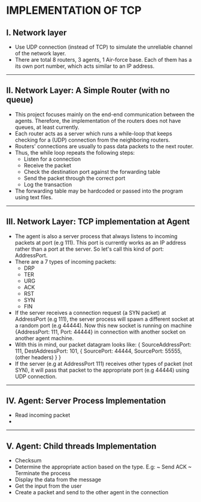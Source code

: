 # IMPLEMENTATION OF TCP


I. Network layer
-------------------------------------------------------
- Use UDP connection (instead of TCP) to simulate the
unreliable channel of the network layer.
- There are total 8 routers, 3 agents, 1 Air-force base.
Each of them has a its own port number, which acts similar
to an IP address.

-------------------------------------------------------
II. Network Layer: A Simple Router (with no queue)
-------------------------------------------------------
- This project focuses mainly on the end-end communication
between the agents. Therefore, the implementation of the
routers does not have queues, at least currently.
- Each router acts as a server which runs a while-loop
that keeps checking for a (UDP) connection from the
neighboring routers.
- Routers' connections are usually to pass data packets
to the next router.
- Thus, the while loop repeats the following steps:
  + Listen for a connection
  + Receive the packet
  + Check the destination port against the forwarding table
  + Send the packet through the correct port
  + Log the transaction
- The forwarding table may be hardcoded or passed into the
program using text files.

-------------------------------------------------------
III. Network Layer: TCP implementation at Agent
-------------------------------------------------------
- The agent is also a server process that always listens
to incoming packets at port (e.g 111). This port is
currently works as an IP address rather than a port at
the server. So let's call this kind of port: AddressPort.
- There are a 7 types of incoming packets:
  + DRP
  + TER
  + URG
  + ACK
  + RST
  + SYN
  + FIN
- If the server receives a connection request (a SYN packet)
at AddressPort (e.g 111), the server process will spawn a
different socket at a random port (e.g 44444). Now this new socket
is running on machine {AddressPort: 111, Port: 44444} in connection
with another socket on another agent machine.
- With this in mind, our packet datagram looks like:
{
  SourceAddressPort: 111,
  DestAddressPort: 101,
  {
    SourcePort: 44444,
    SourcePort: 55555,
    (other headers)
  }
}
- If the server (e.g at AddressPort 111) receives other
types of packet (not SYN), it will pass that packet to
the appropriate port (e.g 44444) using UDP connection.

-------------------------------------------------------
IV. Agent: Server Process Implementation
-------------------------------------------------------

  + Read incoming packet
  +

-------------------------------------------------------
V. Agent: Child threads Implementation
-------------------------------------------------------
+ Checksum
+ Determine the appropriate action based on the type. E.g:
  ~ Send ACK
  ~ Terminate the process
+ Display the data from the message
+ Get the input from the user
+ Create a packet and send to the other agent in the connection
